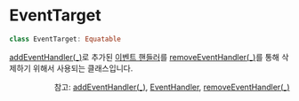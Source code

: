 # EventTarget

```swift
class EventTarget: Equatable
```

[addEventHandler(_)](../media-player/details.md#addeventhandler_)로 추가된 [이벤트 핸들러](../../enum/event-handlers/home.md)를 [removeEventHandler(_)](../media-player/details.md#removeeventhandler_)를 통해 삭제하기 위해서 사용되는 클래스입니다.

<div align="right">
참고: <a href="../media-player/details.md#addeventhandler_">addEventHandler(_)</a>, 
<a href="../../enum/event-handlers/home.md">EventHandler</a>, 
<a href="../media-player/details.md#removeeventhandler_">removeEventHandler(_)</a>
</div>



